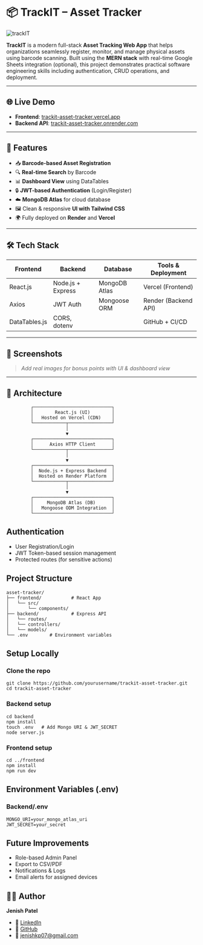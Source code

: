 # 📦 TrackIT – Asset Tracker
![trackIT](https://github.com/user-attachments/assets/87434c99-3cf0-4d11-9ef6-56b22cb6edcf)

**TrackIT** is a modern full-stack **Asset Tracking Web App** that helps organizations seamlessly register, monitor, and manage physical assets using barcode scanning. Built using the **MERN stack** with real-time Google Sheets integration (optional), this project demonstrates practical software engineering skills including authentication, CRUD operations, and deployment.

---

## 🌐 Live Demo

- **Frontend**: [trackit-asset-tracker.vercel.app](https://trackit-asset-tracker.vercel.app)
- **Backend API**: [trackit-asset-tracker.onrender.com](https://trackit-asset-tracker.onrender.com)

---

## 🚀 Features

- 📥 **Barcode-based Asset Registration**
- 🔍 **Real-time Search** by Barcode
- 📊 **Dashboard View** using DataTables
- 🔒 **JWT-based Authentication** (Login/Register)
- ☁️ **MongoDB Atlas** for cloud database
- 🖼️ Clean & responsive **UI with Tailwind CSS**
- 🌍 Fully deployed on **Render** and **Vercel**

---

## 🛠️ Tech Stack

| Frontend        | Backend         | Database         | Tools & Deployment     |
|----------------|----------------|------------------|------------------------|
| React.js       | Node.js + Express | MongoDB Atlas     | Vercel (Frontend)      |
| Axios          | JWT Auth        | Mongoose ORM      | Render (Backend API)   |
| DataTables.js  | CORS, dotenv    |                  | GitHub + CI/CD         |

---

## 📸 Screenshots

> _Add real images for bonus points with UI & dashboard view_

---

## 🧠 Architecture

             ┌─────────────────────────────┐
             │        React.js (UI)        │
             │   Hosted on Vercel (CDN)    │
             └────────────┬────────────────┘
                          │
                          ▼
             ┌─────────────────────────────┐
             │      Axios HTTP Client      │
             └────────────┬────────────────┘
                          │
                          ▼
             ┌─────────────────────────────┐
             │  Node.js + Express Backend  │
             │  Hosted on Render Platform  │
             └────────────┬────────────────┘
                          │
                          ▼
             ┌─────────────────────────────┐
             │     MongoDB Atlas (DB)      │
             │   Mongoose ODM Integration  │
             └─────────────────────────────┘



## Authentication
- User Registration/Login
- JWT Token-based session management
- Protected routes (for sensitive actions)

## Project Structure

```
asset-tracker/
├── frontend/           # React App
│   └── src/
│       └── components/
├── backend/            # Express API
│   └── routes/
│   └── controllers/
│   └── models/
└── .env        # Environment variables
```
## Setup Locally


### Clone the repo
```
git clone https://github.com/yourusername/trackit-asset-tracker.git
cd trackit-asset-tracker
```

### Backend setup
```
cd backend
npm install
touch .env   # Add Mongo URI & JWT_SECRET
node server.js
```

### Frontend setup
```
cd ../frontend
npm install
npm run dev

```

##  Environment Variables (.env)

### Backend/.env
```
MONGO_URI=your_mongo_atlas_uri
JWT_SECRET=your_secret
```

## Future Improvements
- Role-based Admin Panel
- Export to CSV/PDF
- Notifications & Logs
- Email alerts for assigned devices


## 👨‍💻 Author

**Jenish Patel**

- 🔗 [LinkedIn](www.linkedin.com/in/jenish-patel-31k)
- 🐙 [GitHub](https://github.com/Jenish-Patel31)
- 📧 jenishkp07@gmail.com
